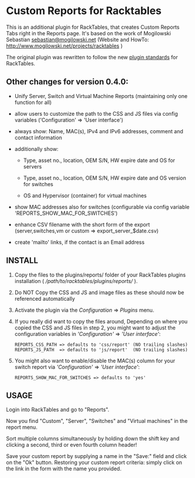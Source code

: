 # Custom Reports for Racktables

This is an additional plugin for RackTables, that creates Custom Reports Tabs 
right in the Reports page. It's based on the work of Mogilowski Sebastian 
<sebastian@mogilowski.net> (Website and HowTo: 
http://www.mogilowski.net/projects/racktables )

The original plugin was rewritten to follow the new [plugin 
standards](https://wiki.racktables.org/index.php/Plugins) for RackTables.

## Other changes for version 0.4.0:

* Unify Server, Switch and Virtual Machine Reports (maintaining only one 
  function for all)

* allow users to customize the path to the CSS and JS files via config variables 
  ('Configuration' => 'User interface')

* always show: Name, MAC(s), IPv4 and IPv6 addresses, comment and contact 
  information

* additionally show:

  * Type, asset no., location, OEM S/N, HW expire date and OS for servers

  * Type, asset no., location, OEM S/N, HW expire date and OS version for 
    switches

  * OS and Hypervisor (container) for virtual machines

* show MAC addresses also for switches (configurable via config variable 
  'REPORTS_SHOW_MAC_FOR_SWITCHES')

* enhance CSV filename with the short form of the export (server,switches,vm or 
  custom => export_server_$date.csv)

* create 'mailto' links, if the contact is an Email address

## INSTALL

1) Copy the files to the plugins/reports/ folder of your RackTables plugins 
installation ( _/path/to/racktables/plugins/reports/_ ).

2) Do NOT Copy the CSS and JS and image files as these should now be referenced 
   automatically

3) Activate the plugin via the _Configuration_ => _Plugins_ menu.

4) If you really did want to copy the files around, Depending on where you 
   copied the CSS and JS files in step 2, you might want to adjust the 
   configuration variables in _'Configuration'_ => _'User interface'_:

   ```
   REPORTS_CSS_PATH => defaults to 'css/report' (NO trailing slashes)
   REPORTS_JS_PATH  => defaults to 'js/report'  (NO trailing slashes)
   ```

5) You might also want to enable/disable the MAC(s) column for your switch 
   report via _'Configuration'_ => _'User interface'_:

   ```
   REPORTS_SHOW_MAC_FOR_SWITCHES => defaults to 'yes'
   ```

## USAGE

Login into RackTables and go to "Reports".

Now you find "Custom", "Server", "Switches" and "Virtual machines" in the report 
menu.

Sort multiple columns simultaneously by holding down the shift key and clicking 
a second, third or even fourth column header!

Save your custom report by supplying a name in the "Save:" field and click on 
the "Ok" button. Restoring your custom report criteria: simply click on the link 
in the form with the name you provided.

